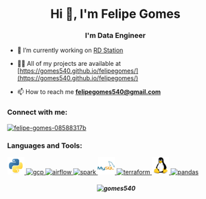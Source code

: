 <h1 align="center">Hi 👋, I'm Felipe Gomes</h1>
<h3 align="center">I'm Data Engineer</h3>

- 🔭 I’m currently working on [RD Station](https://www.rdstation.com/)

- 👨‍💻 All of my projects are available at [https://gomes540.github.io/felipegomes/](https://gomes540.github.io/felipegomes/)

- 📫 How to reach me **felipegomes540@gmail.com**

<h3 align="left">Connect with me:</h3>
<p align="left">
<a href="https://linkedin.com/in/felipe-gomes-08588317b" target="blank"><img align="center" src="https://raw.githubusercontent.com/rahuldkjain/github-profile-readme-generator/master/src/images/icons/Social/linked-in-alt.svg" alt="felipe-gomes-08588317b" height="30" width="40" /></a>
</p>

<h3 align="left">Languages and Tools:</h3>
<p align="left"> 
<a href="https://www.python.org" target="_blank" rel="noreferrer"> <img src="https://raw.githubusercontent.com/devicons/devicon/master/icons/python/python-original.svg" alt="python" width="40" height="40"/> </a> 
<a href="https://cloud.google.com" target="_blank" rel="noreferrer"> <img src="https://www.vectorlogo.zone/logos/google_cloud/google_cloud-icon.svg" alt="gcp" width="40" height="40"/> </a>
<a href="https://airflow.apache.org/" target="_blank" rel="noreferrer"> <img src="https://api.iconify.design/logos/airflow.svg" alt="airflow" width="40" height="40"/> </a> 
<a href="https://spark.apache.org/" target="_blank" rel="noreferrer"> <img src="https://api.iconify.design/cib/apache-spark.svg?color=%23ff8000" alt="spark" width="40" height="40"/> </a> 
<a href="https://www.mysql.com/" target="_blank" rel="noreferrer"> <img src="https://raw.githubusercontent.com/devicons/devicon/master/icons/mysql/mysql-original-wordmark.svg" alt="mysql" width="40" height="40"/> </a>
<a href="https://www.terraform.io/" target="_blank" rel="noreferrer"> <img src="https://api.iconify.design/logos/terraform-icon.svg?color=%23bee2fd" alt="terraform" width="40" height="40"/> </a> 
<a href="https://www.linux.org/" target="_blank" rel="noreferrer"> <img src="https://raw.githubusercontent.com/devicons/devicon/master/icons/linux/linux-original.svg" alt="linux" width="40" height="40"/> </a>  
<a href="https://pandas.pydata.org/" target="_blank" rel="noreferrer"> <img src="https://api.iconify.design/simple-icons/pandas.svg?color=%23bee2fd" alt="pandas" width="40" height="40"/> </a> 

<h5 align="center"> <p>&nbsp;<img align="center" src="https://github-readme-stats.vercel.app/api?username=gomes540&show_icons=true&locale=en&theme=dark" alt="gomes540" /></p>



